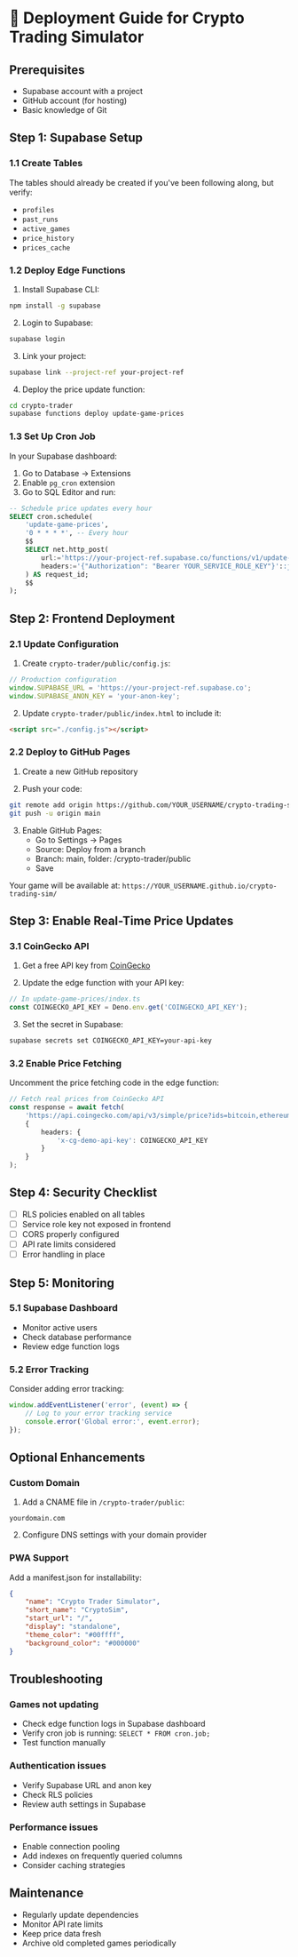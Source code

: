 # 🚀 Deployment Guide for Crypto Trading Simulator

## Prerequisites

- Supabase account with a project
- GitHub account (for hosting)
- Basic knowledge of Git

## Step 1: Supabase Setup

### 1.1 Create Tables
The tables should already be created if you've been following along, but verify:
- `profiles`
- `past_runs` 
- `active_games`
- `price_history`
- `prices_cache`

### 1.2 Deploy Edge Functions

1. Install Supabase CLI:
```bash
npm install -g supabase
```

2. Login to Supabase:
```bash
supabase login
```

3. Link your project:
```bash
supabase link --project-ref your-project-ref
```

4. Deploy the price update function:
```bash
cd crypto-trader
supabase functions deploy update-game-prices
```

### 1.3 Set Up Cron Job

In your Supabase dashboard:
1. Go to Database → Extensions
2. Enable `pg_cron` extension
3. Go to SQL Editor and run:

```sql
-- Schedule price updates every hour
SELECT cron.schedule(
    'update-game-prices',
    '0 * * * *', -- Every hour
    $$
    SELECT net.http_post(
        url:='https://your-project-ref.supabase.co/functions/v1/update-game-prices',
        headers:='{"Authorization": "Bearer YOUR_SERVICE_ROLE_KEY"}'::jsonb
    ) AS request_id;
    $$
);
```

## Step 2: Frontend Deployment

### 2.1 Update Configuration

1. Create `crypto-trader/public/config.js`:
```javascript
// Production configuration
window.SUPABASE_URL = 'https://your-project-ref.supabase.co';
window.SUPABASE_ANON_KEY = 'your-anon-key';
```

2. Update `crypto-trader/public/index.html` to include it:
```html
<script src="./config.js"></script>
```

### 2.2 Deploy to GitHub Pages

1. Create a new GitHub repository

2. Push your code:
```bash
git remote add origin https://github.com/YOUR_USERNAME/crypto-trading-sim.git
git push -u origin main
```

3. Enable GitHub Pages:
   - Go to Settings → Pages
   - Source: Deploy from a branch
   - Branch: main, folder: /crypto-trader/public
   - Save

Your game will be available at:
`https://YOUR_USERNAME.github.io/crypto-trading-sim/`

## Step 3: Enable Real-Time Price Updates

### 3.1 CoinGecko API

1. Get a free API key from [CoinGecko](https://www.coingecko.com/en/api)

2. Update the edge function with your API key:
```typescript
// In update-game-prices/index.ts
const COINGECKO_API_KEY = Deno.env.get('COINGECKO_API_KEY');
```

3. Set the secret in Supabase:
```bash
supabase secrets set COINGECKO_API_KEY=your-api-key
```

### 3.2 Enable Price Fetching

Uncomment the price fetching code in the edge function:
```typescript
// Fetch real prices from CoinGecko API
const response = await fetch(
    'https://api.coingecko.com/api/v3/simple/price?ids=bitcoin,ethereum,binancecoin,ripple,dogecoin&vs_currencies=usd',
    {
        headers: {
            'x-cg-demo-api-key': COINGECKO_API_KEY
        }
    }
);
```

## Step 4: Security Checklist

- [ ] RLS policies enabled on all tables
- [ ] Service role key not exposed in frontend
- [ ] CORS properly configured
- [ ] API rate limits considered
- [ ] Error handling in place

## Step 5: Monitoring

### 5.1 Supabase Dashboard
- Monitor active users
- Check database performance
- Review edge function logs

### 5.2 Error Tracking
Consider adding error tracking:
```javascript
window.addEventListener('error', (event) => {
    // Log to your error tracking service
    console.error('Global error:', event.error);
});
```

## Optional Enhancements

### Custom Domain
1. Add a CNAME file in `/crypto-trader/public`:
```
yourdomain.com
```

2. Configure DNS settings with your domain provider

### PWA Support
Add a manifest.json for installability:
```json
{
    "name": "Crypto Trader Simulator",
    "short_name": "CryptoSim",
    "start_url": "/",
    "display": "standalone",
    "theme_color": "#00ffff",
    "background_color": "#000000"
}
```

## Troubleshooting

### Games not updating
- Check edge function logs in Supabase dashboard
- Verify cron job is running: `SELECT * FROM cron.job;`
- Test function manually

### Authentication issues
- Verify Supabase URL and anon key
- Check RLS policies
- Review auth settings in Supabase

### Performance issues
- Enable connection pooling
- Add indexes on frequently queried columns
- Consider caching strategies

## Maintenance

- Regularly update dependencies
- Monitor API rate limits
- Keep price data fresh
- Archive old completed games periodically